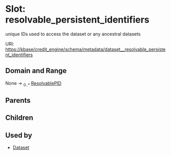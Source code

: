 
# Slot: resolvable_persistent_identifiers


unique IDs used to access the dataset or any ancestral datasets

URI: [https://kbase/credit_engine/schema/metadata/dataset__resolvable_persistent_identifiers](https://kbase/credit_engine/schema/metadata/dataset__resolvable_persistent_identifiers)


## Domain and Range

None &#8594;  <sub>0..\*</sub> [ResolvablePID](ResolvablePID.md)

## Parents


## Children


## Used by

 * [Dataset](Dataset.md)
